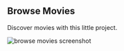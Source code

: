 ## Browse Movies
Discover movies with this little project.

![browse movies screenshot](https://romantic-mahavira-996fa7.netlify.com/media/projects/browse-movies.gif "Browse Movies App")
